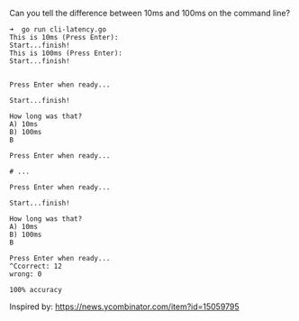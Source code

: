 Can you tell the difference between 10ms and 100ms on the command line?

```shell
➜  go run cli-latency.go
This is 10ms (Press Enter):
Start...finish!
This is 100ms (Press Enter):
Start...finish!


Press Enter when ready...

Start...finish!

How long was that?
A) 10ms
B) 100ms
B

Press Enter when ready...

# ...

Press Enter when ready...

Start...finish!

How long was that?
A) 10ms
B) 100ms
B

Press Enter when ready...
^Ccorrect: 12
wrong: 0

100% accuracy
```

Inspired by: https://news.ycombinator.com/item?id=15059795
